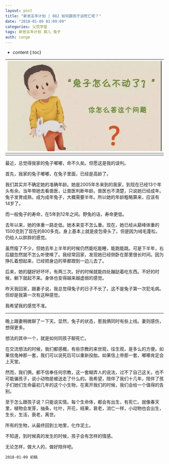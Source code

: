```yaml
---
layout: post
title: "新爸五年计划 | 082 如何跟孩子谈死亡呢？"
date: "2018-01-09 01:09:09"
categories: 父范学堂
tags: 新爸五年计划 育儿 兔子
auth: conge
---
```

* content
{:toc}

|![](/assets/images/父范学堂/118382-fa01ae4c0150fa14.png)|
|:----:|
||

最近，总觉得我家的兔子嘟嘟，命不久矣。但愿这是我的误判。

首先，我家的兔子嘟嘟，在兔子里面，已经是高龄了。

我们其实并不确定她的准确年龄。她是2005年冬来到的我家，到现在已经13个年头有余。当年带她去看兽医，让兽医判断年龄。兽医也不清楚，只说她已经成年。兔子发育成熟，成为成年兔子，大概需要半年。所以她的年龄粗略算来，应该有14岁了。

而一般兔子的寿命，在5年到12年之间。野兔的话，寿命更低。





去年以来，她的体重一路走低。她本来变不怎么重。现在，她已经从巅峰体重的1500克到了现在的800多克。身上基本上就是皮包骨头了。但是因为绒毛蓬松，仍给人以胖胖的感觉。

虽然瘦了不少，但她去年上半年的时候仍然能吃能睡，能跑能跳。可是下半年，右后腿忽然就不怎么听使唤了。我经常回家，发现她已经侧卧在那里很长时间。因为挣扎着想起来，已经把身边的草都蹬到一边儿去了。

后来，她的腿好好坏坏，有两三次。好的时候就能四处蹦跶着吃东西。不好的时候，躺下就起不来。身体也变得越来越虚弱的感觉。

昨天我回家，跟妻子说，我总觉得兔子的日子不长了。这不是兔子第一次犯毛病。但却是我第一次有这种感觉。

我希望我的感觉不准。

-----

晚上跟妻稍微聊了一下天。显然，兔子的状态，惹我俩同时有些上线。妻则感伤，想得更多。

想法的其中一个，就是如何同孩子聊死亡。

在交流想法的时候，我们都感概，有些宗教的来世观，往生观，是多么的方便。如果信鬼神那一套，我们可以说死后可以重新投胎。如果信上帝那一套，嘟嘟肯定会上天堂。

然而，我们俩，都不信奉任何宗教，这一套糊弄人的说法，过不了自己这关。也不可能骗孩子，说小动物是被送走了什么的。我希望，陪伴了我们十几年，陪伴了孩子们她们生命最初几年的这个小生物，在离开我们的时候，我们会给一个值得的告别。

至于怎么跟孩子说？只能说实情。每个生命体，都会有出生，有死亡。就像春天里，植物会发芽，抽条，吐叶，开花，结果，衰老，消亡一样，小动物也会出生，生长，生活，衰老，离世。

所有的生物，从最终回到土地里，化作泥土。

不知道，到时候真的发生的时候，孩子会有怎样的情感。

无论怎样，做大人的，做好陪伴吧。

```
2018-01-09 初稿
```

